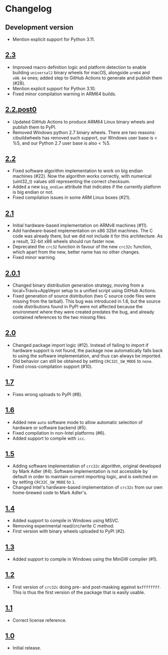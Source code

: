 # Changelog

## Development version

* Mention explicit support for Python 3.11.

## [2.3]

* Improved macro definition logic and platform detection
  to enable building ``universal2`` binary wheels for macOS,
  alongside ``arm64`` and ``x86_64`` ones;
  added step to GitHub Actions to generate and publish them (#28).
* Mention explicit support for Python 3.10.
* Fixed minor compilation warning in ARM64 builds.

## [2.2.post0]

* Updated GitHub Actions
  to produce ARM64 Linux binary wheels
  and publish them to PyPI.
* Removed Windows python 2.7 binary wheels.
  There are two reasons:
  cibuildwheels has removed such support,
  our Windows user base is < %5,
  and our Python 2.7 user base is also < %5.

## [2.2]

* Fixed software algorithm implementation
  to work on big endian machines (#22).
  Now the algorithm works correctly,
  with numerical (uint32_t) values
  still representing the correct checksum.
* Added a new ``big_endian`` attribute
  that indicates if the currently platform
  is big endian or not.
* Fixed compilation issues in some ARM Linux boxes (#21).

## [2.1]

* Initial hardware-based implementation
  on ARMv8 machines (#11).
* Add hardware-based implementation
  on x86 32bit machines.
  The C code was already there,
  but we did not include it for this architecture.
  As a result,
  32-bit x86 wheels should run faster now.
* Deprecated the ``crc32`` function
  in favour of the new ``crc32c`` function,
  which apart from the new, better name
  has no other changes.
* Fixed minor warning.

## [2.0.1]

* Changed binary distribution generation strategy,
  moving from a local+Travis+AppVeyor setup
  to a unified script using GitHub Actions.
* Fixed generation of source distribution
  (two C source code files were missing from the tarball).
  This bug was introduced in 1.6,
  but the source code distributions found in PyPI
  were not affected
  because the environment where they were created
  predates the bug,
  and already contained references to the two missing files.

## [2.0]

* Changed package import logic (#12).
  Instead of failing to import
  if hardware support is not found,
  the package now automatically falls back
  to using the software implementation,
  and thus can always be imported.
  Old behavior can still be obtained
  by setting ``CRC32C_SW_MODE`` to ``none``.
* Fixed cross-compilation support (#10).

## [1.7]

* Fixes wrong uploads to PyPI (#8).

## [1.6]

* Added new ``auto`` software mode to allow automatic selection
  of hardware or software backend (#5).
* Fixed compilation in non-Intel platforms (#6).
* Added support to compile with ``icc``.

## [1.5]

* Adding software implementation of ``crc32c`` algorithm,
  original developed by Mark Adler (#4).
  Software implementation is not accessible by default
  in order to maintain current importing logic,
  and is switched on by setting ``CRC32C_SW_MODE`` to ``1``.
* Changed Intel's hardware-based implementation of ``crc32c``
  from our own home-brewed code to Mark Adler's.

## [1.4]

* Added support to compile in Windows using MSVC.
* Removing experimental read/crc/write C method.
* First version with binary wheels uploaded to PyPI (#2).

## [1.3]

* Added support to compile in Windows using the MinGW compiler (#1).

## [1.2]

* First version of ``crc32c`` doing pre- and post-masking
  against ``0xffffffff``.
  This is thus the first version of the package
  that is easily usable.

## [1.1]

* Correct license reference.

## [1.0]

* Initial release.

[1.0]: https://github.com/ICRAR/crc32c/releases/tag/v1.0
[1.1]: https://github.com/ICRAR/crc32c/releases/tag/v1.1
[1.2]: https://github.com/ICRAR/crc32c/releases/tag/v1.2
[1.3]: https://github.com/ICRAR/crc32c/releases/tag/v1.3
[1.4]: https://github.com/ICRAR/crc32c/releases/tag/v1.4
[1.5]: https://github.com/ICRAR/crc32c/releases/tag/v1.5
[1.6]: https://github.com/ICRAR/crc32c/releases/tag/v1.6
[1.7]: https://github.com/ICRAR/crc32c/releases/tag/v1.7
[2.0]: https://github.com/ICRAR/crc32c/releases/tag/v2.0
[2.0.1]: https://github.com/ICRAR/crc32c/releases/tag/v2.0.1
[2.1]: https://github.com/ICRAR/crc32c/releases/tag/v2.1
[2.2]: https://github.com/ICRAR/crc32c/releases/tag/v2.2
[2.2.post0]: https://github.com/ICRAR/crc32c/releases/tag/v2.2.post0
[2.3]: https://github.com/ICRAR/crc32c/releases/tag/v2.3

